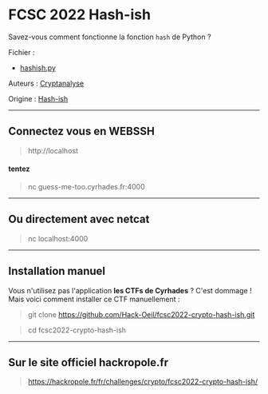 # FCSC 2022 Hash-ish

Savez-vous comment fonctionne la fonction ```hash``` de Python ?


Fichier :
- [hashish.py](hashish.py)



Auteurs : [Cryptanalyse](https://twitter.com/Cryptanalyse)

Origine : [Hash-ish](https://hackropole.fr/fr/challenges/crypto/fcsc2022-crypto-hash-ish/)

-----------

## Connectez vous en WEBSSH
> http://localhost

#### tentez 
> nc guess-me-too.cyrhades.fr:4000

-----------

## Ou directement avec netcat
> nc localhost:4000


-----------

## Installation manuel
Vous n'utilisez pas l'application **les CTFs de Cyrhades** ? C'est dommage !
Mais voici comment installer ce CTF manuellement :

> git clone https://github.com/Hack-Oeil/fcsc2022-crypto-hash-ish.git

> cd fcsc2022-crypto-hash-ish


-----------

## Sur le site officiel hackropole.fr
> https://hackropole.fr/fr/challenges/crypto/fcsc2022-crypto-hash-ish/